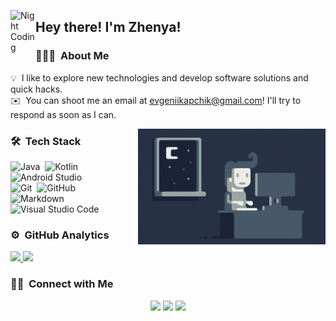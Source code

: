<img alt="Night Coding" src="./assets/Hand%20Wave.gif" width='40' align="left"/><h2>Hey there! I'm Zhenya!</h2>

<!-- ## 👋 &nbsp;Hey there! I'm Zhenya -->

### 👨🏻‍💻 &nbsp;About Me

💡 &nbsp;I like to explore new technologies and develop software solutions and quick hacks.\
✉️ &nbsp;You can shoot me an email at evgeniikapchik@gmail.com! I'll try to respond as soon as I can.

<img alt="Night Coding" src="https://raw.githubusercontent.com/AVS1508/AVS1508/master/assets/Night-Coding.gif" align="right"/>

### 🛠 &nbsp;Tech Stack


![Java](https://img.shields.io/badge/-Java-05122A?style=flat&logo=Java)&nbsp;
![Kotlin](https://img.shields.io/badge/-Kotlin-05122A?style=flat&logo=Kotlin)\
![Android Studio](https://img.shields.io/badge/-Android-05122A?style=flat&logo=android)\
![Git](https://img.shields.io/badge/-Git-05122A?style=flat&logo=git)&nbsp;
![GitHub](https://img.shields.io/badge/-GitHub-05122A?style=flat&logo=github)\
![Markdown](https://img.shields.io/badge/-Markdown-05122A?style=flat&logo=markdown)\
![Visual Studio Code](https://img.shields.io/badge/-Visual%20Studio%20Code-05122A?style=flat&logo=visual-studio-code&logoColor=007ACC)


### ⚙️ &nbsp;GitHub Analytics


<a href="https://github.com/Fliker2309">
  <img height="180em" src="https://github-readme-stats-eight-theta.vercel.app/api?username=FLIKER2309&show_icons=true&theme=algolia&include_all_commits=true&count_private=true"/>
  <img height="180em" src="https://github-readme-stats-eight-theta.vercel.app/api/top-langs/?username=FLIKER2309&layout=compact&langs_count=8&theme=algolia"/>
</a>
</p>

### 🤝🏻 &nbsp;Connect with Me

<p align="center">
<a href="https://linkedin.com/in/evgeniikapchik"><img src="https://img.shields.io/badge/-Evgenii%20Kapchik-0077B5?style=flat&logo=Linkedin&logoColor=white"/></a>
<a href="mailto:evgeniikapchik@gmail.com"><img src="https://img.shields.io/badge/-evgeniikapchik@gmail.com-D14836?style=flat&logo=Gmail&logoColor=white"/></a>
<a href="https://instagram.com/fliker_live"><img src="https://img.shields.io/badge/-@fliker_live_-E4405F?style=flat&logo=Instagram&logoColor=white"/></a>
</p>

<!--
**fliker2309/fliker2309** is a ✨ _special_ ✨ repository because its `README.md` (this file) appears on your GitHub profile.

Here are some ideas to get you started:

- 🔭 I’m currently working on ...
- 🌱 I’m currently learning ...
- 👯 I’m looking to collaborate on ...
- 🤔 I’m looking for help with ...
- 💬 Ask me about ...
- 📫 How to reach me: ...
- 😄 Pronouns: ...
- ⚡ Fun fact: ...
-->
